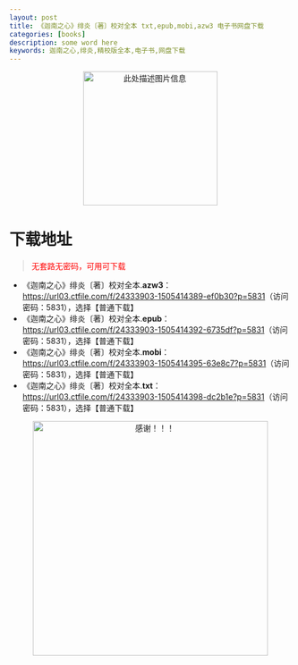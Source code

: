 ```yaml
---
layout: post
title: 《迦南之心》绯炎〔著〕校对全本 txt,epub,mobi,azw3 电子书网盘下载
categories: [books]
description: some word here
keywords: 迦南之心,绯炎,精校版全本,电子书,网盘下载
---
```


<div align="center"><img src="https://qweree.cn/wp-content/uploads/2025/05/jia-nan-zhi-xin.jpg" alt="此处描述图片信息" width="240px" height="auto"></div>

# 下载地址

> <p style="color:red" >无套路无密码，可用可下载</p>

- 《迦南之心》绯炎〔著〕校对全本.**azw3**：<https://url03.ctfile.com/f/24333903-1505414389-ef0b30?p=5831>（访问密码：5831），选择【普通下载】
- 《迦南之心》绯炎〔著〕校对全本.**epub**：<https://url03.ctfile.com/f/24333903-1505414392-6735df?p=5831>（访问密码：5831），选择【普通下载】
- 《迦南之心》绯炎〔著〕校对全本.**mobi**：<https://url03.ctfile.com/f/24333903-1505414395-63e8c7?p=5831>（访问密码：5831），选择【普通下载】
- 《迦南之心》绯炎〔著〕校对全本.**txt**：<https://url03.ctfile.com/f/24333903-1505414398-dc2b1e?p=5831>（访问密码：5831），选择【普通下载】

<div align="center"><img src="https://pic.imgdb.cn/item/6707df6bd29ded1a8ce37031.gif" alt="感谢！！！" width="420px" height="auto"/></div>
